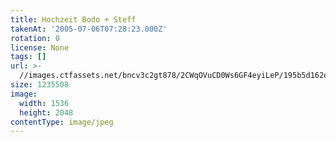 ```yaml
---
title: Hochzeit Bodo + Steff
takenAt: '2005-07-06T07:28:23.000Z'
rotation: 0
license: None
tags: []
url: >-
  //images.ctfassets.net/bncv3c2gt878/2CWqOVuCD0Ws6GF4eyiLeP/195b5d162ed29c4e8946b84e2c393139/hochzeit-bodo--steff_4560371362_o
size: 1235508
image:
  width: 1536
  height: 2048
contentType: image/jpeg
---
```


